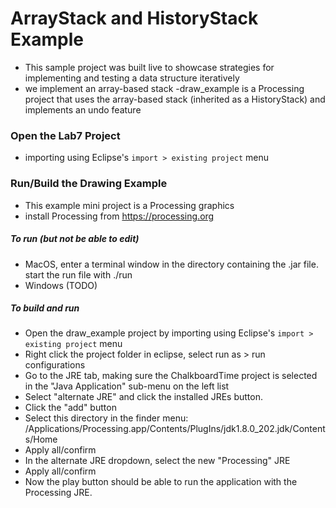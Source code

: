 # ArrayStack and HistoryStack Example

- This sample project was built live to showcase strategies for implementing and testing a data structure 
iteratively
- we implement an array-based stack
-draw_example is a Processing project that uses the array-based stack (inherited as a HistoryStack) and implements an undo feature

### Open the Lab7 Project
- importing using Eclipse's `import > existing project` menu

### Run/Build the Drawing Example
- This example mini project is a Processing graphics 
- install Processing from https://processing.org

##### To run (but not be able to edit)
  - MacOS, enter a terminal window in the directory containing the .jar file. start the run file with ./run
  - Windows (TODO)

##### To build and run
  - Open the draw_example project by importing using Eclipse's `import > existing project` menu
  - Right click the project folder in eclipse, select run as > run configurations
  - Go to the JRE tab, making sure the ChalkboardTime project is selected in the "Java Application" sub-menu on the left list
  - Select "alternate JRE" and click the installed JREs button.
  - Click the "add" button
  - Select this directory in the finder menu: /Applications/Processing.app/Contents/PlugIns/jdk1.8.0_202.jdk/Contents/Home
  - Apply all/confirm
  - In the alternate JRE dropdown, select the new "Processing" JRE
  - Apply all/confirm
  - Now the play button should be able to run the application with the Processing JRE.
